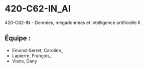 # 420-C62-IN_AI
420-C62-IN - Données, mégadonnées et intelligence artificielle II

## Équipe : 
- Emond-Serret, Caroline_
- Lapierre, François_
- Viens, Dany
